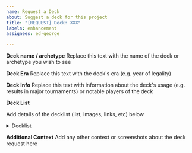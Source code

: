 ```yaml
---
name: Request a Deck
about: Suggest a deck for this project
title: "[REQUEST] Deck: XXX"
labels: enhancement
assignees: ed-george

---
```


**Deck name / archetype**
Replace this text with the name of the deck or archetype you wish to see

**Deck Era**
Replace this text with the deck's era (e.g. year of legality)

**Deck Info**
Replace this text with information about the deck's usage (e.g. results in major tournaments) or notable players of the deck

**Deck List**

Add details of the decklist (list, images, links, etc) below

<details>
<summary>Decklist</summary>

```
Add the deck list (ideally in a PTCGO format) here
```

</details>

**Additional Context**
Add any other context or screenshots about the deck request here
